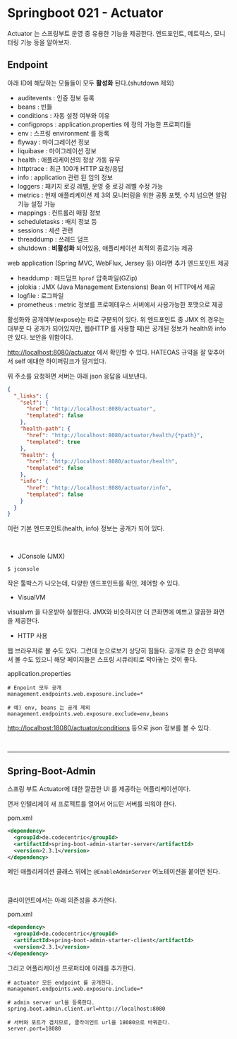 # Springboot 021 - Actuator



Actuator 는 스프링부트 운영 중 유용한 기능을 제공한다. 엔드포인트, 메트릭스, 모니터링 기능 등을 알아보자.



## Endpoint

아래 ID에 해당하는 모듈들이 모두 **활성화** 된다.(shutdown 제외)

* auditevents : 인증 정보 등록
* beans : 빈들
* conditions : 자동 설정 여부와 이유
* configprops : application.properties 에 정의 가능한 프로퍼티들
* env : 스프링 environment 를 등록
* flyway : 마이그레이션 정보
* liquibase : 마이그레이션 정보
* health : 애플리케이션의 정상 가동 유무
* httptrace : 최근 100개 HTTP 요청/응답
* info : application 관련 된 임의 정보
* loggers : 패키지 로깅 레벨, 운영 중 로깅 레벨 수정 가능
* metrics : 현재 애플리케이션 제 3의 모니터링을 위한 공통 포맷, 수치 넘으면 알람 기능 설정 가능
* mappings : 컨트롤러 매핑 정보
* scheduletasks : 배치 정보 등
* sessions : 세션 관련
* threaddump : 쓰레드 덤프
* shutdown : **비활성화** 되어있음, 애플리케이션 최적의 종료기능 제공

web application (Spring MVC, WebFlux, Jersey 등) 이라면 추가 엔드포인트 제공

* headdump : 헤드덤프 `hprof` 압축파일(GZip)
* jolokia : JMX (Java Management Extensions) Bean 이 HTTP에서 제공
* logfile : 로그파일
* prometheus : metric 정보를 프로메테우스 서버에서 사용가능한 포맷으로 제공



활성화와 공개여부(expose)는 따로 구분되어 있다. 위 엔드포인트 중 JMX 의 경우는 대부분 다 공개가 되어있지만, 웹(HTTP 를 사용할 때)은 공개된 정보가 health와 info 만 있다. 보안을 위함이다.

[http://localhost:8080/actuator](http://localhost:8080/actuator/) 에서 확인할 수 있다. HATEOAS 규약을 잘 맞추어서 self 에대한 하이퍼링크가 담겨있다.

위 주소를 요청하면 서버는 아래 json 응답을 내보낸다.

```json
{
  "_links": {
    "self": {
      "href": "http://localhost:8080/actuator",
      "templated": false
    },
    "health-path": {
      "href": "http://localhost:8080/actuator/health/{*path}",
      "templated": true
    },
    "health": {
      "href": "http://localhost:8080/actuator/health",
      "templated": false
    },
    "info": {
      "href": "http://localhost:8080/actuator/info",
      "templated": false
    }
  }
}
```

이런 기본 엔드포인트(health, info) 정보는 공개가 되어 있다.

<br />

* JConsole (JMX)

```shell
$ jconsole
```

작은 툴박스가 나오는데, 다양한 엔드포인트를 확인, 제어할 수 있다.



* VisualVM

visualvm 을 다운받아 실행한다. JMX와 비슷하지만 더 큰화면에 예쁘고 깔끔한 화면을 제공한다.



* HTTP 사용

웹 브라우저로 볼 수도 있다. 그런데 눈으로보기 상당히 힘들다. 공개로 한 순간 외부에서 볼 수도 있으니 해당 페이지들은 스프링 시큐리티로 막아놓는 것이 좋다.



application.properties

```shell
# Enpoint 모두 공개
management.endpoints.web.exposure.include=*

# 예) env, beans 는 공개 제외
management.endpoints.web.exposure.exclude=env,beans
```



[http://localhost:18080/actuator/conditions](http://localhost:18080/actuator/conditions) 등으로 json 정보를 볼 수 있다.



<br />

---

## Spring-Boot-Admin



스프링 부트 Actuator에 대한 깔끔한 UI 를 제공하는 어플리케이션이다.

먼저 인텔리제이 새 프로젝트를 열어서 어드민 서버를 띄워야 한다.

pom.xml

```xml
<dependency>
  <groupId>de.codecentric</groupId>
  <artifactId>spring-boot-admin-starter-server</artifactId>
  <version>2.3.1</version>
</dependency>
```

메인 애플리케이션 클래스 위에는 `@EnableAdminServer` 어노테이션을 붙이면 된다.

<br />

클라이언트에서는 아래 의존성을 추가한다.

pom.xml

```xml
<dependency>
  <groupId>de.codecentric</groupId>
  <artifactId>spring-boot-admin-starter-client</artifactId>
  <version>2.3.1</version>
</dependency>
```

그리고 어플리케이션 프로퍼티에 아래를 추가한다.

```shell
# actuator 모든 endpoint 를 공개한다.
management.endpoints.web.exposure.include=*

# admin server url을 등록한다.
spring.boot.admin.client.url=http://localhost:8080

# 서버와 포트가 겹치므로, 클라이언트 url을 18080으로 바꿔준다.
server.port=18080
```









